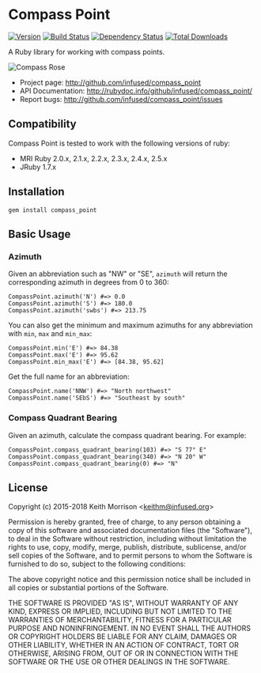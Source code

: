# Compass Point
[![Version](http://img.shields.io/gem/v/compass_point.svg?style=flat)](https://rubygems.org/gems/compass_point)
[![Build Status](http://img.shields.io/travis/infused/compass_point/master.svg?style=flat)](http://travis-ci.org/infused/compass_point)
[![Dependency Status](http://img.shields.io/gemnasium/infused/compass_point.svg?style=flat)](https://gemnasium.com/infused/compass_point)
[![Total Downloads](https://img.shields.io/gem/dt/compass_point.svg)](https://rubygems.org/gems/compass_point/)

A Ruby library for working with compass points.

![Compass Rose](https://upload.wikimedia.org/wikipedia/commons/thumb/f/f8/Compass_Rose_English_North.svg/237px-Compass_Rose_English_North.svg.png)

* Project page: <http://github.com/infused/compass_point>
* API Documentation: <http://rubydoc.info/github/infused/compass_point/>
* Report bugs: <http://github.com/infused/compass_point/issues>

## Compatibility

Compass Point is tested to work with the following versions of ruby:

* MRI Ruby 2.0.x, 2.1.x, 2.2.x, 2.3.x, 2.4.x, 2.5.x
* JRuby 1.7.x

## Installation

    gem install compass_point

## Basic Usage

### Azimuth

Given an abbreviation such as "NW" or "SE", `azimuth` will
return the corresponding azimuth in degrees from 0 to 360:

    CompassPoint.azimuth('N') #=> 0.0
    CompassPoint.azimuth('S') #=> 180.0
    CompassPoint.azimuth('swbs') #=> 213.75


You can also get the minimum and maximum azimuths for any
abbreviation with `min`, `max` and `min_max`:

    CompassPoint.min('E') #=> 84.38
    CompassPoint.max('E') #=> 95.62
    CompassPoint.min_max('E') #=> [84.38, 95.62]

Get the full name for an abbreviation:

    CompassPoint.name('NNW') #=> "North northwest"
    CompassPoint.name('SEbS') #=> "Southeast by south"


### Compass Quadrant Bearing

Given an azimuth, calculate the compass quadrant bearing.  For
example:

    CompassPoint.compass_quadrant_bearing(103) #=> "S 77° E"
    CompassPoint.compass_quadrant_bearing(340) #=> "N 20° W"
    CompassPoint.compass_quadrant_bearing(0) #=> "N"

## License

Copyright (c) 2015-2018 Keith Morrison <<keithm@infused.org>>

Permission is hereby granted, free of charge, to any person
obtaining a copy of this software and associated documentation
files (the "Software"), to deal in the Software without
restriction, including without limitation the rights to use,
copy, modify, merge, publish, distribute, sublicense, and/or sell
copies of the Software, and to permit persons to whom the
Software is furnished to do so, subject to the following
conditions:

The above copyright notice and this permission notice shall be
included in all copies or substantial portions of the Software.

THE SOFTWARE IS PROVIDED "AS IS", WITHOUT WARRANTY OF ANY KIND,
EXPRESS OR IMPLIED, INCLUDING BUT NOT LIMITED TO THE WARRANTIES
OF MERCHANTABILITY, FITNESS FOR A PARTICULAR PURPOSE AND
NONINFRINGEMENT. IN NO EVENT SHALL THE AUTHORS OR COPYRIGHT
HOLDERS BE LIABLE FOR ANY CLAIM, DAMAGES OR OTHER LIABILITY,
WHETHER IN AN ACTION OF CONTRACT, TORT OR OTHERWISE, ARISING
FROM, OUT OF OR IN CONNECTION WITH THE SOFTWARE OR THE USE OR
OTHER DEALINGS IN THE SOFTWARE.
